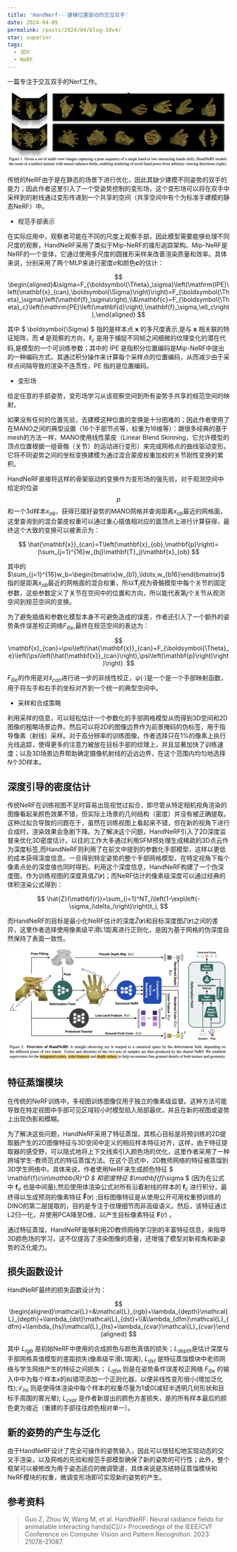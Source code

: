 ```yaml
---
title: 'HandNerf---建模位置驱动的交互双手'
date: 2024-04-05
permalink: /posts/2024/04/blog-3dv4/
star: superior
tags:
  - 3DV
  - NeRF
---
```


一篇专注于交互双手的Nerf工作。

![主要图](/images/blog/Blog3dv/3dv4/img1.png)

传统的NeRF由于是在静态的场景下进行优化，因此其缺少建模不同姿势的双手的能力；因此作者这里引入了一个受姿势控制的变形场，这个变形场可以将在双手中采样到的射线通过变形传递到一个共享的空间（共享空间中有个为标准手建模的静态NeRF）中。

- 规范手部表示

在实际应用中，观察者可能在不同的尺度上观察手部，因此模型需要能够处理不同尺度的观察，HandNeRF采用了类似于Mip-NeRF的锥形追踪架构。Mip-NeRF是NeRF的一个变体，它通过使用多尺度的圆锥形采样来改善渲染质量和效率。具体来说，分别采用了两个MLP来进行密度$\sigma$和颜色$\mathbf{c}$的估计：

$$
\begin{aligned}&\sigma=F_{\boldsymbol{\Theta}_\sigma}\left(\mathrm{IPE}\left(\mathbf{x}_{can},\boldsymbol{\Sigma}\right)\right)=F_{\boldsymbol{\Theta}_\sigma}\left(\mathbf{f}_\sigma\right),\\&\mathbf{c}=F_{\boldsymbol{\Theta}_c}\left(\mathrm{PE}\left(\mathbf{d}\right),\mathbf{f}_\sigma,\ell_c\right),\end{aligned}
$$

其中 $ \boldsymbol{\Sigma} $ 指的是样本点 $\mathbf{x}$ 的多尺度表示,是与 $\mathbf{x}$ 相关联的特征矩阵，而 $\mathbf{d}$ 是观察的方向，$\ell_c$ 是用于捕捉不同帧之间细微的纹理变化的潜在代码,是模型的一个可训练参数；其中的 $\mathrm{IPE}$ 是指积分位置编码是Mip-NeRF中提出的一种编码方式，其通过积分操作来计算每个采样点的位置编码，从而减少由于采样点间隔导致的渲染不连贯性，$\mathrm{PE}$ 指的是位置编码。

- 变形场

给定任意的手部姿势，变形场学习从该观察空间到所有姿势手共享的规范空间的映射。

如果没有任何的位置先验，去建模这种位置的变换是十分困难的；因此作者使用了在MANO之间的典型设置（16个手部节点等，权重为16维等）：跟很多经典的基于mesh的方法一样，MANO使用线性蒙皮（Linear Blend Skinning，它允许模型的顶点位置根据一组骨骼（关节）的运动进行变形）来完成网格点的曲线驱动变形。它将不同姿势之间的坐标变换建模为通过混合蒙皮权重加权的关节刚性变换的累积。

HandNeRF直接将这样的骨架驱动的变换作为变形场的强先验，对于观测空间中给定的位姿$$p$$和一个3d样本$x_{ob}$，获得已摆好姿势的MANO网格并查询距离$x_{ob}$最近的网格面，这里查询到的混合蒙皮权重可以通过重心插值相对应的面顶点上进行计算获得，最终这个大致的变换可以被表示为：

$$
\hat{\mathbf{x}}_{can}=T\left(\mathbf{x}_{ob},\mathbf{p}\right)=(\sum_{j=1}^{16}w_{bj}\mathbf{T}_j)\mathbf{x}_{ob}
$$

其中的$\sum_{j=1}^{16}w_b=\begin{bmatrix}w_{b1},\ldots,w_{b16}\end{bmatrix}$指的是距离$x_{ob}$最近的网格面的混合权重，所以$\mathbf{T}_{j}$视为骨骼模型中每个关节的固定参数，这些参数定义了关节在空间中的位置和方向，所以能代表第$j$个关节从观测空间到规范空间的变换。

为了避免插值和参数化模型本身不可避免造成的误差，作者还引入了一个额外的姿势条件误差校正网络$F_{\Theta e}$,最终在规范空间的表达为：

$$
\mathbf{x}_{can}=\psi\left(\hat{\mathbf{x}}_{can}+F_{\boldsymbol{\Theta}_e}\left(\psi\left(\hat{\mathbf{x}}_{can}\right),\psi\left(\mathbf{p}\right)\right)\right).
$$

$F_{\Theta e}$的作用是对$\hat{x}_{can}$进行进一步的非线性校正，$\psi(\cdot)$是一个是一个手部映射函数，用于将左手和右手的坐标对齐到一个统一的典型空间中。

- 采样和合成策略

利用采样的信息，可以轻松估计一个参数化的手部网格模型从而得到3D空间和2D图像的粗略场景边界。然后可以将2D的图像边界作为前景掩码的伪标签，用于指导像素（射线）采样。对于高分辨率的训练图像，作者选择只在1%的像素上执行光线追踪，使得更多的注意力被放在目标手部的纹理上，并且显著加快了训练速度；以及3D场景边界帮助确定摄像机射线的近远边界，在这个范围内均匀地选择$N$个3D样本。

## 深度引导的密度估计

传统NeRF在训练视图不足时容易出现视觉过拟合，即尽管从特定相机视角渲染的图像看起来颜色效果不错，但实际上场景的几何结构（密度）并没有被正确提取。这种过拟合导致的问题在于，虽然在训练视图上看起来不错，但在新的视角下进行合成时，渲染效果会急剧下降。为了解决这个问题，HandNeRF引入了2D深度监督来优化3D密度估计。以往的工作大多通过利用SFM预处理生成稀疏的3D点云作为深度标签,而HandNeRF则利用了在前文中提到的参数化手部模型，这样以更低的成本获得深度信息。一旦得到特定姿势的整个手部网格模型，在特定视角下每个像素点处的深度值也同时得到，利用这个深度信息，HandNeRF构建了一个伪深度图，作为训练视图的深度真值$Z(\mathbf{r})$；而NeRF估计的像素级深度可以通过经典的体积渲染公式得到：

$$
\hat{Z}(\mathbf{r})=\sum_{i=1}^NT_i\left(1-\exp\left(-\sigma_i\delta_i\right)\right)t_i,
$$

而HandNeRF的目标是最小化NeRF估计的深度$\hat{Z}(\mathbf{r})$和目标深度图$Z(\mathbf{r})$之间的差异，这里作者选择使用像素级平滑L1距离进行正则化，是因为基于网格的伪深度自然保持了表面一致性。

![alt text](/images/blog/Blog3dv/3dv4/img2.png)

## 特征蒸馏模块

在传统的NeRF训练中，多视图训练图像仅用于独立的像素级监督。这种方法可能导致在特定视图中手部可见区域较小时模型陷入局部最优，并且在新的视图或姿势上出现伪影和模糊。

为了解决这些问题，HandNeRF采用了特征蒸馏，其核心目标是将预训练的2D提取器产生的2D图像特征与3D空间中定义的相应样本特征对齐，这样，由于特征提取器的感受野，可以隐式地将上下文线索引入颜色场的优化，这里作者采用了一种跨域学生-教师范式的特征蒸馏方法。在这个范式中，2D教师网络的特征被蒸馏到3D学生网络中。具体来说，作者使用NeRF来生成颜色特征 $ \mathbf{f}_c\in\mathbb{R}^D $ 和密度特征 $\mathbf{f}_\sigma $ (因为在公式中 $\mathbf{f}_\sigma$ 也是中间量),然后使用体渲染公式对所有沿着射线的样本的 $\mathbf{f}_c$ 进行积分，最终得以生成预测的像素特征 $\mathbf{\hat{F}}(\mathbf{r})$ ;目标图像特征是从使用公开可用权重预训练的DINO的第二层提取的，目的是专注于纹理细节而非高级语义。然后，该特征通过L2归一化，并使用PCA降至D维，以产生目标像素特征 $\mathbf{F}(r)$ 。

通过特征蒸馏，HandNeRF能够利用2D教师网络学习到的丰富特征信息，来指导3D颜色场的学习，这不仅提高了渲染图像的质量，还增强了模型对新视角和新姿势的泛化能力。

## 损失函数设计

HandNeRF最终的损失函数设计为：

$$
\begin{aligned}\mathcal{L}=&\mathcal{L}_{rgb}+\lambda_{depth}\mathcal{L}_{depth}+\lambda_{dst}\mathcal{L}_{dst}+\\&\lambda_{dfm}\mathcal{L}_{dfm}+\lambda_{hs}\mathcal{L}_{hs}+\lambda_{cvar}\mathcal{L}_{cvar}\end{aligned}
$$

其中 $L_{rgb}$ 是初始NeRF中使用的合成颜色与颜色真值的损失；$L_{depth}$是估计深度与手部网格真值模型的差距损失(像素级平滑L1距离), $L_{dst}$ 是特征蒸馏模块中老师网络与学生网络产生的特征之间损失； $L_{dfm}$ 则是在姿势条件误差校正网络 $F_{\Theta e}$ 的输入中中为每个样本$x$的纠错项添加一个正则化器，以便非线性变形很小(增加泛化性);$\mathcal{L}_{hs}$ 则是使得体渲染中每个样本的权重尽量为1或0(减轻半透明几何形状和目标手周围的雾光晕); $L_{cvar}$ 是作者新提出的颜色方差损失，是的所有样本最后的颜色更为接近（重建的手部往往颜色相对单一）。

## 新的姿势的产生与泛化

由于HandNeRF设计了完全可操作的姿势输入，因此可以很轻松地实现动态的交叉手渲染，以及网格的先验和规范手部模型确保了新的姿势的可行性；此外，整个框架可以被修改为用于姿态适应的微调管道，具体来说是冻结特征蒸馏模块和NeRF模块的权重，微调变形场即可实现新的姿势的产生。

## 参考资料

> Guo Z, Zhou W, Wang M, et al. HandNeRF: Neural radiance fields for animatable interacting hands[C]//> Proceedings of the IEEE/CVF Conference on Computer Vision and Pattern Recognition. 2023: 21078-21087.


```
